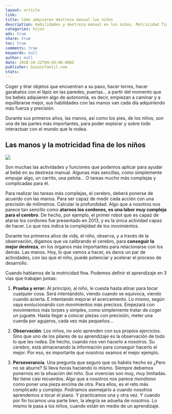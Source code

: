 ```yaml
---
layout: article
link:
title: Cómo adquieren destreza manual los niños
description: Habilidades y destreza manual en los niños. Motricidad fina. Durante los primeros años, las manos de los niños manos, serán una de las partes más importantes, para poder explorar y sobre todo interactuar con el mundo que le rodea. Juegos y actividades manuales permiten estimular la motricidad fina de los niños.
categories: hijos
ads: true
share: true
toc: true
comments: true
keywords: null
author: null
date: 2018-10-22T09:59:00.000Z
publisher: Guiainfantil.com
stats: 
---
```

Coger y tirar objetos que encuentran a su paso, hacer torres, hacer garabatos con el lápiz en las paredes, puertas... a partir del momento que los bebés adquieren algo de autonomía, es decir, empiezan a caminar y a equilibrarse mejor, sus habilidades con las manos van cada día adquiriendo más fuerza y precisión.

Durante sus primeros años, las manos, así como los pies, de los niños, son una de las partes más importantes, para poder explorar y sobre todo interactuar con el mundo que le rodea.

## Las manos y la motricidad fina de los niños

![](http://familiasana.info/images/hijos/destrezaG.jpg)

Son muchas las actividades y funciones que podemos aplicar para ayudar al bebé en su destreza manual. Algunas más sencillas, como simplemente empujar algo, un carrito, una pelota... O tareas mucho más complejas y complicadas para él.

Para realizar las tareas más complejas, el cerebro, deberá ponerse de acuerdo con las manos. Para ser capaz de medir cada acción con una precisión de milímetros. Calcular la profundidad. Algo que a nosotros nos parece tan sencillo como **atarnos los cordones, es una labor muy compleja para el cerebro**. De hecho, por ejemplo, el primer robot que es capaz de atarse los cordones fue presentado en 2013, y es la única actividad capaz de hacer. Lo que nos indica la complejidad de los movimientos.

Durante los primeros años de vida, el niño, observa, y a través de la observación, digamos que va calibrando el cerebro, para **conseguir la mejor destreza**, en los órganos más importantes para relacionarse con los demás. Las manos. Hoy, lo que vamos a hacer, es daros un par de actividades, con las que el niño, puede potenciar y acelerar el proceso de desarrollo.

Cuando hablamos de la motricidad fina. Podemos definir el aprendizaje en 3 vías que trabajan juntas:

1. **Prueba y error:** Al principio, al niño, le cuesta hasta atinar para tocar cualquier cosa. Será intentándolo, viendo cuando se equivoca, viendo cuando acierta. E intentando mejorar el acercamiento. Lo mismo, según vaya evolucionando con movimientos más precisos. Empezará con movimientos más torpes y simples, como simplemente tratar de coger un juguete. Hasta llegar a colocar piezas con precisión, meter una cuerda por agujeros, cada vez más pequeños...

2. **Observación**: Los niños, no solo aprenden con sus propios ejercicios. Sino que uno de los pilares de su aprendizaje es la observación de todo lo que les rodea. De hecho, cuando nos ven hacerlo a nosotros. Su cerebro, está almacenando la información para conseguir hacerlo el mejor. Por eso, es importante que nosotros seamos el mejor ejemplo.

3. **Perseverancia**. Una pregunta que seguro que os habéis hecho es ¿Pero no se aburre? Si lleva horas haciendo lo mismo. Siempre debemos ponernos en la situación del niño. Sus vivencias son muy, muy limitadas. No tiene casi recuerdos. Algo que a nosotros nos parece monótono como poner una pieza encima de otra. Para ellos, es el reto más complicado y complejo. Podríamos asemejarlo a cuando nosotros aprendemos a tocar el piano. Y practicamos una y otra vez. Y cuando por fin tocamos una parte bien, la alegría se adueña de nosotros. Lo mismo le pasa a los niños, cuando están en medio de un aprendizaje.
